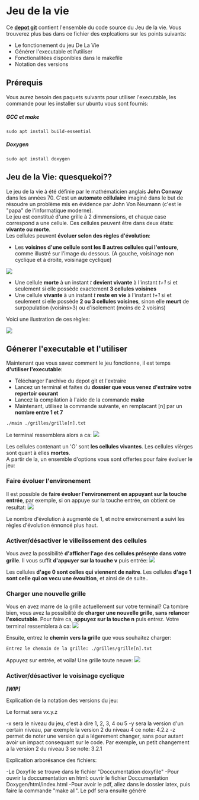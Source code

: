 # **Jeu de la vie**


Ce **[depot git](https://git.unistra.fr/bendriss/tech-dev-rendu-jeu-de-la-vie)** contient l'ensemble du code source du Jeu de la vie. Vous trouverez plus bas dans ce fichier des explcations sur les points suivants:

- Le fonctionement du jeu De La Vie
- Générer l'executable et l'utiliser
- Fonctionalitées disponibles dans le makefile
- Notation des versions

Prérequis
---------
Vous aurez besoin des paquets suivants pour utiliser l'executable, les commande pour les installer sur ubuntu vous sont fournis:
##### GCC et make
```
sudo apt install build-essential
```

##### Doxygen
```
sudo apt install doxygen
```



## Jeu de la Vie: quesquekoi??

Le jeu de la vie à été définie par le mathématicien anglais **John Conway** dans les années 70. C'est un **automate céllulaire** imaginé dans le but de résoudre un problème mis en évidence par John Von Neumann (c'est le "papa" de l'informatique moderne).\
Le jeu est constitué d'une grille à 2 dimmensions, et chaque case correspond a une cellule. Ces cellules peuvent être dans deux états: **vivante ou morte**.\
Les cellules peuvent **évoluer selon des règles d'évolution**:
- Les **voisines d'une cellule sont les 8 autres cellules qui l'entoure**, comme illustré sur l'image du dessous. (A gauche, voisinage non cyclique et à droite, voisinage cyclique)

![](https://media.discordapp.net/attachments/879749492868526150/901791645899579402/unknown.png)
- Une cellule **morte** à un instant *t* **devient vivante** à l'instant *t+1* si et seulement si elle possède exactement **3 cellules voisines**
- Une cellule **vivante** à un instant *t* **reste en vie** à l'instant *t+1* si et seulement si elle possède **2 ou 3 cellules voisines**, sinon elle **meurt** de surpopulation (voisins>3) ou d'isolement (moins de 2 voisins)

Voici une ilustration de ces règles:

![](https://cdn.discordapp.com/attachments/879749492868526150/901789717203386398/unknown.png)

## Génerer l'executable et l'utiliser
Maintenant que vous savez comment le jeu fonctionne, il est temps **d'utiliser l'executable**:

- Télécharger l'archive du depot git et l'extraire
- Lancez un terminal et faites du **dossier que vous venez d'extraire votre repertoir courant**
- Lancez la compilation à l'aide de la commande **make**
- Maintenant, utilisez la commande suivante, en remplacant [n] par un **nombre entre 1 et 7**

```
./main ./grilles/grille[n].txt
```
Le terminal ressemblera alors a ca:
![](https://media.discordapp.net/attachments/879749492868526150/901802847807606895/unknown.png)

Les cellules contenant un 'O' sont **les cellules vivantes**. Les cellules vièrges sont quant à elles **mortes**.\
A partir de la, un ensemble d'options vous sont offertes pour faire évoluer le jeu:

### Faire évoluer l'environement
Il est possible de **faire évoluer l'environement en appuyant sur la touche entrée**, par exemple, si on appuye sur la touche entrée, on obtient ce resultat:
![](https://media.discordapp.net/attachments/879749492868526150/901803303355166730/unknown.png)

Le nombre d'évolution à augmenté de 1, et notre environement a suivi les règles d'évolution énnoncé plus haut.

### Activer/désactiver le villeilssement des cellules
Vous avez la possibilité **d'afficher l'age des cellules présente dans votre grille**. Il vous suffit **d'appuyer sur la touche v** puis entrée:
![](https://media.discordapp.net/attachments/879749492868526150/901810177420976148/unknown.png)

Les cellules **d'age 0 sont celles qui viennent de naitre**. Les cellules **d'age 1 sont celle qui on vecu une évoultion**, et ainsi de de suite..

### Charger une nouvelle grille

Vous en avez marre de la grille actuellement sur votre terminal? Ca tombre bien, vous avez la possibilité de **charger une nouvelle grille, sans relancer l'exécutable**. Pour faire ca, **appuyez sur la touche n** puis entrez. Votre terminal ressemblera à ca:
![](https://media.discordapp.net/attachments/879749492868526150/901817907946856458/unknown.png)

Ensuite, entrez le **chemin vers la grille** que vous souhaitez charger:
```
Entrez le chemain de la grille: ./grilles/grille[n].txt
```
Appuyez sur entrée, et voila! Une grille toute neuve:
![](https://media.discordapp.net/attachments/879749492868526150/901818848125284402/unknown.png)

### Activer/désactiver le voisinage cyclique

***[WIP]***

Explication de la notation des versions du jeu:

Le format sera vx.y.z

-x sera le niveau du jeu, c'est à dire 1, 2, 3, 4 ou 5
-y sera la version d'un certain niveau, par exemple la version 2 du niveau 4 ce note: 4.2.z
-z permet de noter une version qui a légerement changer, sans pour autant avoir un impact consequant sur le code. Par exemple, un petit changement a la version 2 du niveau 3 se note: 3.2.1

Explication arborésance des fichiers:

-Le Doxyfile se trouve dans le fichier "Doccumentation doxyfile"
-Pour ouvrir la doccumentation en html: ouvrir le fichier Doccumentation Doxygen/html/index.html
-Pour avoir le pdf, allez dans le dossier latex, puis faire la commande "make all". Le pdf sera ensuite généré
